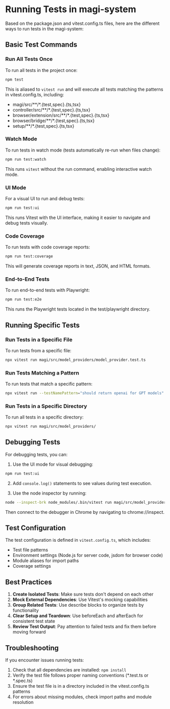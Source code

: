 # Running Tests in magi-system

Based on the package.json and vitest.config.ts files, here are the different ways to run tests in the magi-system:

## Basic Test Commands

### Run All Tests Once

To run all tests in the project once:

```bash
npm test
```

This is aliased to `vitest run` and will execute all tests matching the patterns in vitest.config.ts, including:
- magi/src/**/*.{test,spec}.{ts,tsx}
- controller/src/**/*.{test,spec}.{ts,tsx}
- browser/extension/src/**/*.{test,spec}.{ts,tsx}
- browser/bridge/**/*.{test,spec}.{ts,tsx}
- setup/**/*.{test,spec}.{ts,tsx}

### Watch Mode

To run tests in watch mode (tests automatically re-run when files change):

```bash
npm run test:watch
```

This runs `vitest` without the run command, enabling interactive watch mode.

### UI Mode

For a visual UI to run and debug tests:

```bash
npm run test:ui
```

This runs Vitest with the UI interface, making it easier to navigate and debug tests visually.

### Code Coverage

To run tests with code coverage reports:

```bash
npm run test:coverage
```

This will generate coverage reports in text, JSON, and HTML formats.

### End-to-End Tests

To run end-to-end tests with Playwright:

```bash
npm run test:e2e
```

This runs the Playwright tests located in the test/playwright directory.

## Running Specific Tests

### Run Tests in a Specific File

To run tests from a specific file:

```bash
npx vitest run magi/src/model_providers/model_provider.test.ts
```

### Run Tests Matching a Pattern

To run tests that match a specific pattern:

```bash
npx vitest run --testNamePattern="should return openai for GPT models"
```

### Run Tests in a Specific Directory

To run all tests in a specific directory:

```bash
npx vitest run magi/src/model_providers/
```

## Debugging Tests

For debugging tests, you can:

1. Use the UI mode for visual debugging:
```bash
npm run test:ui
```

2. Add `console.log()` statements to see values during test execution.

3. Use the node inspector by running:
```bash
node --inspect-brk node_modules/.bin/vitest run magi/src/model_providers/model_provider.test.ts
```

Then connect to the debugger in Chrome by navigating to chrome://inspect.

## Test Configuration

The test configuration is defined in `vitest.config.ts`, which includes:

- Test file patterns
- Environment settings (Node.js for server code, jsdom for browser code)
- Module aliases for import paths
- Coverage settings

## Best Practices

1. **Create Isolated Tests**: Make sure tests don't depend on each other
2. **Mock External Dependencies**: Use Vitest's mocking capabilities
3. **Group Related Tests**: Use describe blocks to organize tests by functionality
4. **Clear Setup and Teardown**: Use beforeEach and afterEach for consistent test state
5. **Review Test Output**: Pay attention to failed tests and fix them before moving forward

## Troubleshooting

If you encounter issues running tests:

1. Check that all dependencies are installed: `npm install`
2. Verify the test file follows proper naming conventions (*.test.ts or *.spec.ts)
3. Ensure the test file is in a directory included in the vitest.config.ts patterns
4. For errors about missing modules, check import paths and module resolution
